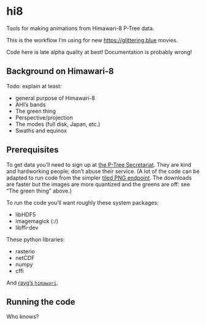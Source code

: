 # hi8

Tools for making animations from Himawari-8 P-Tree data.

This is the workflow I’m using for new https://glittering.blue movies.

Code here is late alpha quality at best! Documentation is probably wrong!

## Background on Himawari-8

Todo: explain at least:
- general purpose of Himawari-8
- AHI’s bands
- The green thing
- Perspective/projection
- The modes (full disk, Japan, etc.)
- Swaths and equinox

## Prerequisites

To get data you’ll need to sign up at [the P-Tree Secretariat](http://www.eorc.jaxa.jp/ptree/registration_top.html). They are kind and hardworking people; don’t abuse their service. (A lot of the code can be adapted to run code from the simpler [tiled PNG endpoint](http://himawari8.nict.go.jp). The downloads are faster but the images are more quantized and the greens are off: see “The green thing” above.)

To run the code you’ll want roughly these system packages:

- libHDF5
- imagemagick (:/)
- libffi-dev

These python libraries:

- rasterio
- netCDF
- numpy
- cffi

And [rayg’s `himawari`](https://gitlab.ssec.wisc.edu/rayg/himawari).

## Running the code

Who knows?
